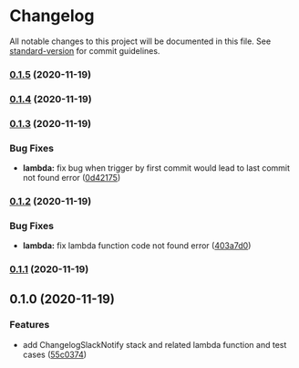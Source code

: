 # Changelog

All notable changes to this project will be documented in this file. See [standard-version](https://github.com/conventional-changelog/standard-version) for commit guidelines.

### [0.1.5](https://github.com/mikeyangyo/cdk-changelog-slack-notify/compare/v0.1.4...v0.1.5) (2020-11-19)

### [0.1.4](https://github.com/mikeyangyo/cdk-changelog-slack-notify/compare/v0.1.3...v0.1.4) (2020-11-19)

### [0.1.3](https://github.com/mikeyangyo/cdk-changelog-slack-notify/compare/v0.1.2...v0.1.3) (2020-11-19)


### Bug Fixes

* **lambda:** fix bug when trigger by first commit would lead to last commit not found error ([0d42175](https://github.com/mikeyangyo/cdk-changelog-slack-notify/commit/0d42175535042245c90bc27e3b9e536e1e8495ab))

### [0.1.2](https://github.com/mikeyangyo/cdk-changelog-slack-notify/compare/v0.1.1...v0.1.2) (2020-11-19)


### Bug Fixes

* **lambda:** fix lambda function code not found error ([403a7d0](https://github.com/mikeyangyo/cdk-changelog-slack-notify/commit/403a7d013decfe76fb5d1915af4e6b3b1560a4a0))

### [0.1.1](https://github.com/mikeyangyo/cdk-changelog-slack-notify/compare/v0.1.0...v0.1.1) (2020-11-19)

## 0.1.0 (2020-11-19)


### Features

* add ChangelogSlackNotify stack and related lambda function and test cases ([55c0374](https://github.com/mikeyangyo/cdk-changelog-slack-notify/commit/55c037424f3c2962311132876fe65c3bad7f51a3))
